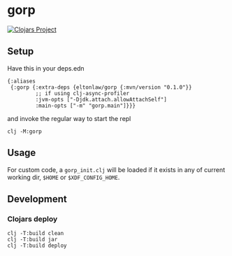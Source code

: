 # gorp

[![Clojars Project](https://img.shields.io/clojars/v/com.github.eltonlaw/gorp.svg?include_prereleases)](https://clojars.org/com.github.eltonlaw/gorp)

## Setup

Have this in your deps.edn
```
{:aliases
 {:gorp {:extra-deps {eltonlaw/gorp {:mvn/version "0.1.0"}}
         ;; if using clj-async-profiler
         :jvm-opts ["-Djdk.attach.allowAttachSelf"]
         :main-opts ["-m" "gorp.main"]}}}
```
and invoke the regular way to start the repl
```
clj -M:gorp
```

## Usage

For custom code, a `gorp_init.clj` will be loaded if it exists in any of current working dir, `$HOME` or `$XDF_CONFIG_HOME`.

## Development

### Clojars deploy

```
clj -T:build clean
clj -T:build jar
clj -T:build deploy
```
